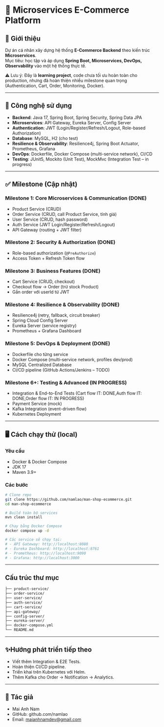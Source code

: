 # 🛒 Microservices E-Commerce Platform

## 📌 Giới thiệu
Dự án cá nhân xây dựng hệ thống **E-Commerce Backend** theo kiến trúc **Microservices**.  
Mục tiêu: học tập và áp dụng **Spring Boot, Microservices, DevOps, Observability** vào một hệ thống thực tế.  

⚠️ Lưu ý: Đây là **learning project**, code chưa tối ưu hoàn toàn cho production, nhưng đã hoàn thiện nhiều milestone quan trọng (Authentication, Cart, Order, Monitoring, Docker).  

---

## 🚀 Công nghệ sử dụng
- **Backend**: Java 17, Spring Boot, Spring Security, Spring Data JPA  
- **Microservices**: API Gateway, Eureka Server, Config Server  
- **Authentication**: JWT (Login/Register/Refresh/Logout, Role-based Authorization)  
- **Database**: MySQL, H2 (cho test)  
- **Resilience & Observability**: Resilience4j, Spring Boot Actuator, Prometheus, Grafana  
- **DevOps**: Dockerfile, Docker Compose (multi-service network), CI/CD
- **Testing**: JUnit5, Mockito (Unit Test), MockMvc (Integration Test – in progress)  

---

## ✅ Milestone (Cập nhật)
### Milestone 1: Core Microservices & Communication (DONE)
- Product Service (CRUD)  
- Order Service (CRUD, call Product Service, tính giá)  
- User Service (CRUD, hash password)  
- Auth Service (JWT Login/Register/Refresh/Logout)  
- API Gateway (routing + JWT filter)  

### Milestone 2: Security & Authorization (DONE)
- Role-based authorization (`@PreAuthorize`)  
- Access Token + Refresh Token flow  

### Milestone 3: Business Features (DONE)
- Cart Service (CRUD, checkout)  
- Checkout flow → Order (trừ stock Product)  
- Gắn order với userId từ JWT  

### Milestone 4: Resilience & Observability (DONE)
- Resilience4j (retry, fallback, circuit breaker)  
- Spring Cloud Config Server  
- Eureka Server (service registry)  
- Prometheus + Grafana Dashboard  

### Milestone 5: DevOps & Deployment (DONE)
- Dockerfile cho từng service  
- Docker Compose (multi-service network, profiles dev/prod)  
- MySQL Centralized Database  
- CI/CD pipeline (GitHub Actions/Jenkins – TODO)  

### Milestone 6+: Testing & Advanced (IN PROGRESS)
- Integration & End-to-End Tests  (Cart flow IT: DONE,Auth flow IT: DONE,Order flow IT: IN PROGRESS)
- Payment Service (mock)  
- Kafka Integration (event-driven flow)  
- Kubernetes Deployment  

---

## 🖥️ Cách chạy thử (local)
### Yêu cầu
- Docker & Docker Compose  
- JDK 17  
- Maven 3.9+  

### Các bước
```bash
# Clone repo
git clone https://github.com/namlao/man-shop-ecommerce.git
cd man-shop-ecommerce

# Build toàn bộ services
mvn clean install 

# Chạy bằng Docker Compose
docker compose up -d

# Các service sẽ chạy tại:
# - API Gateway: http://localhost:8080
# - Eureka Dashboard: http://localhost:8761
# - Prometheus: http://localhost:9090
# - Grafana: http://localhost:3000
```

---

## Cấu trúc thư mục
```bash
├── product-service/
├── order-service/
├── user-service/
├── auth-service/
├── cart-service/
├── api-gateway/
├── config-server/
├── eureka-server/
├── docker-compose.yml
└── README.md
```

---

## ✨Hướng phát triển tiếp theo
- Viết thêm Integration & E2E Tests.
- Hoàn thiện CI/CD pipeline.
- Triển khai trên Kubernetes với Helm.
- Thêm Kafka cho Order → Notification → Analytics.

---

## 👤 Tác giả
- Mai Anh Nam
- GitHub: github.com/namlao
- Email: maianhnamdev@gmail.com